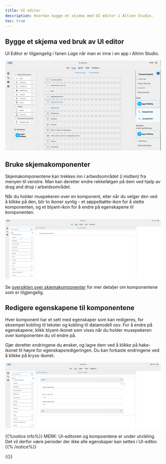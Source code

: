 ```yaml
---
title: UI editor
description: Hvordan bygge et skjema med UI editor i Altinn Studio.
toc: true
---
```


## Bygge et skjema ved bruk av UI editor

UI Editor er tilgjengelig i fanen _Lage_ når man er inne i en app i Altinn Studio.

![UI editor](ui-editor.png "UI editor")

## Bruke skjemakomponenter
Skjemakomponentene kan trekkes inn i arbeidsområdet (i midten) fra menyen til venstre.
Man kan deretter endre rekkefølgen på dem ved hjelp av drag and drop i arbeidsområdet.

Når du holder muspekeren over en komponent, eller når du velger den ved å klikke på den, blir to ikoner synlig - et søppelbøtte-ikon for å slette komponenten, og et blyant-ikon for å endre på egenskapene til komponenten.

![UI editor - legge til komponenter](ui-editor-add-components.gif "UI editor - legge til komponenter")

Se [oversikten over skjemakomponenter](/technology/solutions/altinn-studio/designer/build-app/ui-designer/components/) for mer detaljer om komponentene som er tilgjengelig.

## Redigere egenskapene til komponentene

Hver komponent har et sett med egenskaper som kan redigeres, for eksempel kobling til tekster og kobling til datamodell osv. For å endre på egenskapene, klikk blyant-ikonet som vises når du holder musepekeren over komponenten du vil endre på.

Gjør deretter endringene du ønsker, og lagre dem ved å klikke på hake-ikonet til høyre for egenskapsredigeringen. Du kan forkaste endringene ved å klikke på kryss-ikonet.

![UI editor - redigere egenskaper på en komponent](ui-editor-edit-properties.png?width=1000 "GUI editor - redigere egenskaper på en komponent")

{{%notice info%}}
MERK: UI-editoren og kompoentene er under utvikling. Det vil derfor være perioder der ikke alle egenskaper kan settes i UI-editor.
{{% /notice%}}

{{<children>}}